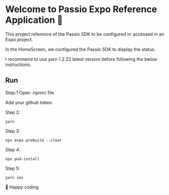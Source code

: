 # Welcome to Passio Expo Reference Application 👋

This project reference of the Passio SDK to be configured or accessed in an Expo project.

In the HomeScreen, we configured the Passio SDK to display the status.

I recommend to use yarn 1.2.22 latest version before following the below instructions.

## Run

Step:1 Open .npmrc file

Add your github token.

Step 2:

```
yarn
```

Step 3:

```
npx expo prebuild --clear
```

Step 4:

```
npx pod-install
```

Step 5:

```
yarn ios
```

🚀 Happy coding
